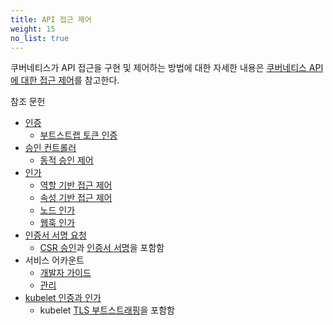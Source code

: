 ```yaml
---
title: API 접근 제어
weight: 15
no_list: true
---
```


쿠버네티스가 API 접근을 구현 및 제어하는 방법에 대한 자세한 내용은
[쿠버네티스 API에 대한 접근 제어](/ko/docs/concepts/security/controlling-access/)를 참고한다.

참조 문헌

- [인증](/docs/reference/access-authn-authz/authentication/)
   - [부트스트랩 토큰 인증](/ko/docs/reference/access-authn-authz/bootstrap-tokens/)
- [승인 컨트롤러](/docs/reference/access-authn-authz/admission-controllers/)
   - [동적 승인 제어](/docs/reference/access-authn-authz/extensible-admission-controllers/)
- [인가](/ko/docs/reference/access-authn-authz/authorization/)
   - [역할 기반 접근 제어](/docs/reference/access-authn-authz/rbac/)
   - [속성 기반 접근 제어](/docs/reference/access-authn-authz/abac/)
   - [노드 인가](/docs/reference/access-authn-authz/node/)
   - [웹훅 인가](/docs/reference/access-authn-authz/webhook/)
- [인증서 서명 요청](/docs/reference/access-authn-authz/certificate-signing-requests/)
   - [CSR 승인](/docs/reference/access-authn-authz/certificate-signing-requests/#approval-rejection)과
     [인증서 서명](/docs/reference/access-authn-authz/certificate-signing-requests/#signing)을 포함함
- 서비스 어카운트
  - [개발자 가이드](/docs/tasks/configure-pod-container/configure-service-account/)
  - [관리](/ko/docs/reference/access-authn-authz/service-accounts-admin/)
- [kubelet 인증과 인가](/ko/docs/reference/access-authn-authz/kubelet-authn-authz/)
  - kubelet [TLS 부트스트래핑](/docs/reference/access-authn-authz/kubelet-tls-bootstrapping/)을 포함함
